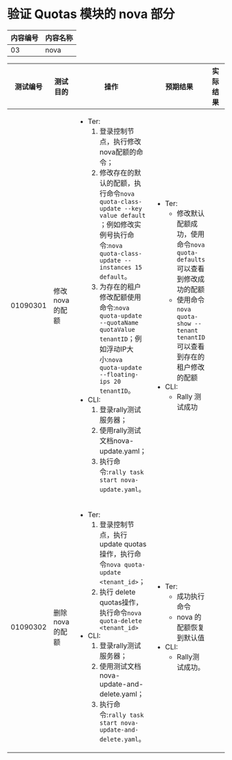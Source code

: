 # 验证 Quotas 模块的 nova 部分

|内容编号|内容名称|
|--------|--------|
|03|nova|


|测试编号|测试目的|操作|预期结果|实际结果|备注|Rally/Tempest/None|
|--------|--------|----|--------|--------|----|------------------|
|01090301|修改 nova 的配额|<ul><li>Ter:<ol><li>登录控制节点，执行修改nova配额的命令；</li><li>修改存在的默认的配额，执行命令```nova quota-class-update --key value default``` ；例如修改实例号执行命令:```nova quota-class-update --instances 15 default```。</li><li>为存在的租户修改配额使用命令:```nova quota-update --quotaName quotaValue tenantID```；例如浮动IP大小:```nova quota-update --floating-ips 20 tenantID```。</li></ol></li><li>CLI:<ol><li>登录rally测试服务器；</li><li>使用rally测试文档nova-update.yaml；</li><li>执行命令:```rally task start nova-update.yaml```。|<ul><li>Ter:<ul><li>修改默认配额成功，使用命令```nova quota-defaults``` 可以查看到修改成功的配额</li><li>使用命令```nova quota-show --tenant tenantID``` 可以查看到存在的租户修改的配额</li></ul></li><li>CLI:<ul><li>Rally 测试成功</li></ul></li></ul>||修改配额分为修改默认配额和为租户修改配额|Rally:</br>nova-update.yaml|
|01090302|删除 nova 的配额|<ul><li>Ter:<ol><li>登录控制节点，执行update quotas操作，执行命令```nova quota-update <tenant_id>```；</li><li>执行 delete quotas操作，执行命令```nova quota-delete <tenant_id>```</li></ol></li><li>CLI:<ol><li>登录rally测试服务器；</li><li>使用测试文档nova-update-and-delete.yaml；</li><li>执行命令:```rally task start nova-update-and-delete.yaml```。</li></ol></li></ul>|<ul><li>Ter:<ul><li>成功执行命令</li><li>nova 的配额恢复到默认值</ul></li><li>CLI:<ul><li>Rally测试成功。</li></ul></li></ul>||quota delete 功能会使设置的配额变为默认|Rally:</br>nova-update-and-delete.yaml|
